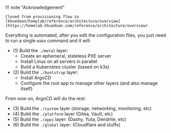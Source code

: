 !!! note "Acknowledgement"

    Cloned from provisioning flow in [khuedoan/homelab/reference/architecture/overview](https://homelab.khuedoan.com/reference/architecture/overview)

Everything is automated, after you edit the configuration files, you just need to run a single `make` command and it will:

- (1) Build the `./metal` layer:
    - Create an ephemeral, stateless PXE server
    - Install Linux on all servers in parallel
    - Build a Kubernetes cluster (based on k3s)
- (2) Build the `./bootstrap` layer:
    - Install ArgoCD
    - Configure the root app to manage other layers (and also manage itself)

From now on, ArgoCD will do the rest:

- (3) Build the `./system` layer (storage, networking, monitoring, etc)
- (4) Build the `./platform` layer (Gitea, Vault, etc)
- (5) Build the `./apps` layer: (Dashy, Yuta, Dendrite, etc)
- (6) Build the `./global` layer: (Cloudflare and stuffs)
